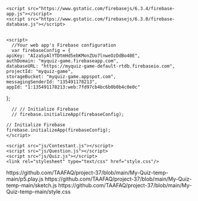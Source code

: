 <!DOCTYPE html>
<html lang="en" dir="ltr">
  <head>
    <meta charset="utf-8">
    <title>MyQuiz Game</title>
    <script src="https://cdnjs.cloudflare.com/ajax/libs/p5.js/0.9.0/p5.min.js"></script>
    <script src="https://cdnjs.cloudflare.com/ajax/libs/p5.js/0.9.0/addons/p5.dom.min.js"></script>
    <script src="https://cdnjs.cloudflare.com/ajax/libs/p5.js/0.9.0/addons/p5.sound.min.js"></script>
    <script src="p5.play.js"></script>

    <script src="https://www.gstatic.com/firebasejs/6.3.4/firebase-app.js"></script>
    <script src="https://www.gstatic.com/firebasejs/6.3.0/firebase-database.js"></script>


    <script>
      //Your web app's Firebase configuration
      var firebaseConfig = {
    apiKey: "AIzaSyAlYTDtmHd5ebKMonZUo7lnweOzDdBo40E",
    authDomain: "myquiz-game.firebaseapp.com",
    databaseURL: "https://myquiz-game-default-rtdb.firebaseio.com",
    projectId: "myquiz-game",
    storageBucket: "myquiz-game.appspot.com",
    messagingSenderId: "135491178213",
    appId: "1:135491178213:web:7fd97cb4bc6b0b0b4c0e0c"
  };


      // // Initialize Firebase
      // firebase.initializeApp(firebaseConfig);

    // Initialize Firebase
    firebase.initializeApp(firebaseConfig);
    </script>

    <script src="js/Contestant.js"></script>
    <script src="js/Question.js"></script>
    <script src="js/Quiz.js"></script>
    <link rel="stylesheet" type="text/css" href="style.css"/>
  </head>
  <body>
    <script src="sketch.js"></script>
  </body>
</html>
https://github.com/TAAFAQ/project-37/blob/main/My-Quiz-temp-main/p5.play.js
https://github.com/TAAFAQ/project-37/blob/main/My-Quiz-temp-main/sketch.js
https://github.com/TAAFAQ/project-37/blob/main/My-Quiz-temp-main/style.css

